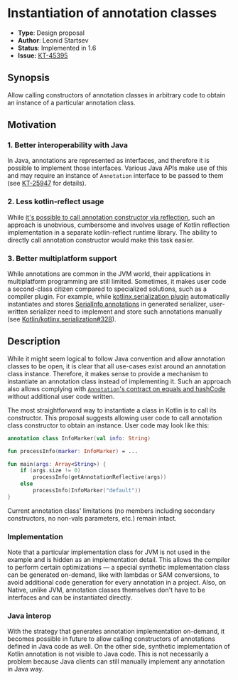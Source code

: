 # Instantiation of annotation classes

* **Type**: Design proposal
* **Author**: Leonid Startsev
* **Status**: Implemented in 1.6
* **Issue:** [KT-45395](https://youtrack.jetbrains.com/issue/KT-45395)

## Synopsis

Allow calling constructors of annotation classes in arbitrary code
to obtain an instance of a particular annotation class.

## Motivation

### 1. Better interoperability with Java

In Java, annotations are represented as interfaces, and therefore it is possible to implement
those interfaces. Various Java APIs make use of this and may require an instance of `Annotation` interface
to be passed to them (see [KT-25947](https://youtrack.jetbrains.com/issue/KT-25947) for details).

### 2. Less kotlin-reflect usage

While [it's possible to call annotation constructor via reflection](https://youtrack.jetbrains.com/issue/KT-25947#focus=Comments-27-4203054.0-0), such an approach is unobvious, cumbersome and involves usage of Kotlin reflection implementation in a separate kotlin-reflect runtime library.
The ability to directly call annotation constructor would make this task easier.

### 3. Better multiplatform support

While annotations are common in the JVM world, their applications in multiplatform programming are still limited.
Sometimes, it makes user code a second-class citizen compared to specialized solutions, such as a compiler plugin.
For example, while [kotlinx.serialization plugin](extensions/serialization.md) automatically instantiates and stores [SerialInfo annotations](https://kotlin.github.io/kotlinx.serialization/kotlinx-serialization-core/kotlinx-serialization-core/kotlinx.serialization/-serial-info/index.html) in generated serializer,
user-written serializer need to implement and store such annotations manually (see [Kotlin/kotlinx.serialization#328](https://github.com/Kotlin/kotlinx.serialization/issues/328)).

## Description

While it might seem logical to follow Java convention and allow annotation classes to be open, it is clear that all use-cases exist around an annotation class instance. Therefore, it makes sense to provide a mechanism to instantiate an annotation class instead of implementing it. Such an approach also allows complying with [`Annotation`'s contract on equals and hashCode](https://docs.oracle.com/javase/8/docs/api/java/lang/annotation/Annotation.html#equals-java.lang.Object-) without additional user code written.

The most straightforward way to instantiate a class in Kotlin is to call its constructor. This proposal suggests allowing user code to call annotation class constructor to obtain an instance. User code may look like this:

```kotlin
annotation class InfoMarker(val info: String)

fun processInfo(marker: InfoMarker) = ...

fun main(args: Array<String>) {
    if (args.size != 0)
        processInfo(getAnnotationReflective(args))
    else
        processInfo(InfoMarker("default"))
}
```

Current annotation class' limitations (no members including secondary constructors, no non-vals parameters, etc.) remain intact.

### Implementation

Note that a particular implementation class for JVM is not used in the example and is hidden as an implementation detail.
This allows the compiler to perform certain optimizations — a special synthetic implementation class can be generated on-demand, like with lambdas or SAM
conversions, to avoid additional code generation for every annotation in a project.
Also, on Native, unlike JVM, annotation classes themselves don't have to be interfaces and can be instantiated directly.

### Java interop

With the strategy that generates annotation implementation on-demand, it becomes possible in future
to allow calling constructors of annotations defined in Java code as well.
On the other side, synthetic implementation of Kotlin annotation is not visible to Java code. This is not necessarily a problem because Java clients can still manually implement any annotation in Java way.
